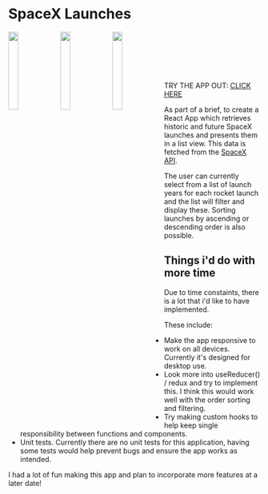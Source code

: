 # SpaceX Launches

 <img src="https://prjimgs.s3.eu-west-2.amazonaws.com/spacexapp-1.png" width="20%" height="20%" align="left">
 <img src="https://prjimgs.s3.eu-west-2.amazonaws.com/spacexapp-2.png" width="20%" height="20%" align="left">
 <img src="https://prjimgs.s3.eu-west-2.amazonaws.com/spacexapp-3.png" width="20%" height="20%"align="left">
 
<br>
<br>
<br>
<br>
<br>


TRY THE APP OUT: [CLICK HERE](http://www.spacex-launches.rosscumming.codes/)

As part of a brief, to create a React App which retrieves historic and future SpaceX launches and presents them in a list view. This data is fetched from the [SpaceX API](https://github.com/r-spacex/SpaceX-API).

The user can currently select from a list of launch years for each rocket launch and the list will filter and display these. Sorting launches by ascending or descending order is also possible.

## Things i'd do with more time

Due to time constaints, there is a lot that i'd like to have implemented.

These include: 

* Make the app responsive to work on all devices. Currently it's designed for desktop use.
* Look more into useReducer() / redux and try to implement this. I think this would work well with the order sorting and filtering.
* Try making custom hooks to help keep single responsibility between functions and components.
* Unit tests. Currently there are no unit tests for this application, having some tests would help prevent bugs and ensure the app works as intended.


I had a lot of fun making this app and plan to incorporate more features at a later date!
